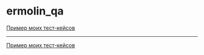 # ermolin_qa
[Пример моих тест-кейсов](https://docs.google.com/spreadsheets/d/1Bzvgw-TC9RXyuJRgxDU3KenUCv58BXLdXcfyoq9vguA/edit?usp=sharing)

---

[Пример моих тест-кейсов](https://docs.google.com/spreadsheets/d/1zPEjzASA2F_sFIqagoqWA7IeUYcH8w-KDtuzcTyg9H4/edit?usp=sharing)